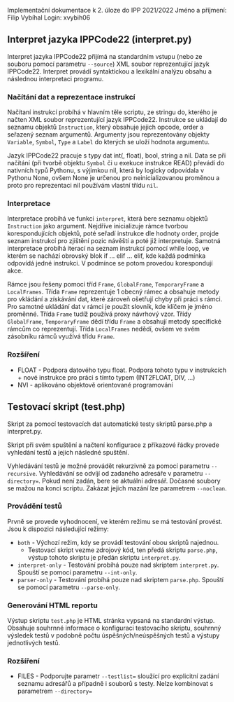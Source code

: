 Implementační dokumentace k 2. úloze do IPP 2021/2022
Jméno a příjmení: Filip Vybíhal
Login: xvybih06

## Interpret jazyka IPPCode22 (interpret.py)

Interpret jazyka IPPCode22 přijímá na standardním vstupu (nebo ze souboru pomocí parametru `--source`) XML soubor reprezentující jazyk IPPCode22.
Interpret provádí syntaktickou a lexikální analýzu obsahu a následnou interpretaci programu.

### Načítání dat a reprezentace instrukcí

Načítaní instrukcí probíhá v hlavním těle scriptu, ze stringu do, kterého je načten XML soubor reprezentující jazyk IPPCode22. Instrukce se ukládají do seznamu objektů `Instruction`, který obsahuje jejich opcode, order a seřazený seznam argumentů. Argumenty jsou reprezentovány objekty `Variable`, `Symbol`, `Type` a `Label` do kterých se uloží hodnota argumentu.

Jazyk IPPCode22 pracuje s typy dat int(, float), bool, string a nil. Data se při načítání (při tvorbě objektu `Symbol` či u exekuce instrukce READ) převádí do nativních typů Pythonu, s výjimkou nil, která by logicky odpovídala v Pythonu None, ovšem None je určenou pro neinicializovanou proměnou a proto pro reprezentaci nil používám vlastní třídu `nil`.

### Interpretace

Interpretace probíhá ve funkci `interpret`, která bere seznamu objektů `Instruction` jako argument. Nejdříve inicializuje rámce tvorbou korespondujících objektů, poté seřadí instrukce dle hodnoty order, projde seznam instrukcí pro zjištění pozic návěští a poté již interpretuje. Samotná interpretace probíhá iterací na seznam instrukcí pomocí while loop, ve kterém se nachází obrovský blok if ... elif ... elif, kde každá podmínka odpovídá jedné instrukci. V podmínce se potom provedou korespondují akce.

Rámce jsou řešeny pomocí tříd `Frame`, `GlobalFrame`, `TemporaryFrame` a `LocalFrames`. Třída `Frame` reprezentuje 1 obecný rámec a obsahuje metody pro vkládání a získávání dat, které zároveň ošetřují chyby při práci s rámci. Pro samotné ukládání dat v rámci je použit slovník, kde klíčem je jméno proměnné. Třída `Frame` tudíž používá proxy návrhový vzor. Třídy `GlobalFrame`, `TemporaryFrame` dědí třídu `Frame` a obsahují metody specifické rámcům co reprezentují. Třída `LocalFrames` nedědí, ovšem ve svém zásobníku rámců využívá třídu `Frame`.

### Rozšíření

* FLOAT - Podpora datového typu float. Podpora tohoto typu v instrukcích + nové instrukce pro práci s tímto typem (INT2FLOAT, DIV, ...)
* NVI - aplikováno objektově orientované programování


## Testovací skript (test.php)

Skript za pomocí testovacích dat automatické testy skriptů parse.php a interpret.py.

Skript při svém spuštění a načtení konfigurace z příkazové řádky provede vyhledání testů a jejich následné spuštění.

Vyhledávání testů je možné provádět rekurzivně za pomocí parametru `--recursive`. Vyhledávání se odvíjí od zadaného adresáře v parametru `--directory=`. Pokud není zadán, bere se aktuální adresář. Dočasné soubory se mažou na konci scriptu. Zakázat jejich mazání lze parametrem `--noclean`.


### Provádění testů

Prvně se provede vyhodnocení, ve kterém režimu se má testování provést. Jsou k dispozici následující režimy:

* `both` - Výchozí režim, kdy se provádí testování obou skriptů najednou.
  * Testovací skript vezme zdrojový kód, ten předá skriptu `parse.php`, výstup tohoto skriptu je předán skriptu `interpret.py`.
* `interpret-only` - Testování probíhá pouze nad skriptem `interpret.py`. Spouští se pomocí parametru `--int-only`.
* `parser-only` - Testování probíhá pouze nad skriptem `parse.php`. Spouští se pomocí parametru `--parse-only`.

### Generování HTML reportu

Výstup skriptu `test.php` je HTML stránka vypsaná na standardní výstup. Obsahuje souhrnné informace o konfiguraci testovacího skriptu, souhrnný výsledek testů v podobně počtu úspěšných/neúspěšných testů a výstupy jednotlivých testů.

### Rozšíření

* FILES - Podporujte parametr `--testlist=` sloužící pro explicitní zadání seznamu adresářů a případně i souborů s testy. Nelze kombinovat s parametrem `--directory=`